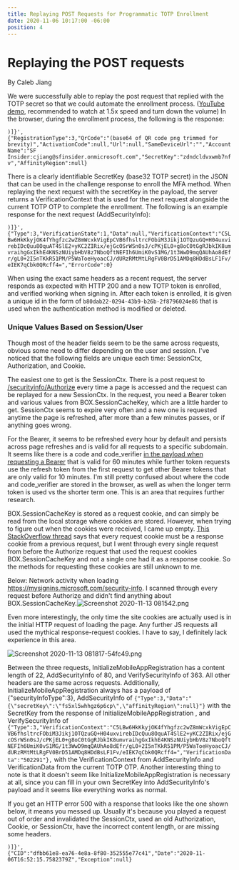 ```yaml
---
title: Replaying POST Requests for Programmatic TOTP Enrollment
date: 2020-11-06 10:17:00 -06:00
position: 4
---
```


# Replaying the POST requests

By Caleb Jiang

We were successfully able to replay the post request that replied with the TOTP secret so that we could automate the enrollment process. ([YouTube demo](https://www.youtube.com/watch?v=Os1TCClk4aQ), recommended to watch at 1.5x speed and turn down the volume) In the browser, during the enrollment process, the following is the response:

`)]}',`\
`{"RegistrationType":3,"QrCode":"(base64 of QR code png trimmed for brevity)","ActivationCode":null,"Url":null,"SameDeviceUrl":"","AccountName":"SF Insider:cjiang@sfinsider.onmicrosoft.com","SecretKey":"zdndcldvxwmb7nfv","AffinityRegion":null}`

There is a clearly identifiable SecretKey (base32 TOTP secret) in the JSON that can be used in the challenge response to enroll the MFA method. When replaying the next request with the secretKey in the payload, the server returns a VerificationContext that is used for the next request alongside the current TOTP OTP to complete the enrollment. The following is an example response for the next request (AddSecurityInfo):

`)]}',`\
`{"Type":3,"VerificationState":1,"Data":null,"VerificationContext":"C5LBw6HkKkyjOK4fYhgfzc2wZ8mWcxkVigEpCVB6fhsltrcFObiM3Jikj1OTQzuGQ+H04uxvirebIDcQuu8OquAT4SlE2+yKC2ZIRix/ejGcOSrWSn0sJ/cPKjEL0+g8oC0tGgRJbkIK8umvraihgGxIkhE4KNSzNUiybHbV8z7NboQftNEFIh6UmiK0vS1MG/1t3WwD9mqQAUhAo8dEfr/gL0+2I5nTKkR51PM/P5WaToeHyoacCJ/dURzRMtMtLRgFV0BrD51AMDq8HDdBsLF1Fv/eIEK7qCbk0QRcff4=","ErrorCode":0}`

When using the exact same headers as a recent request, the server responds as expected with HTTP 200 and a new TOTP token is enrolled, and verified working when signing in. After each token is enrolled, it is given a unique id in the form of `b80dab22-0294-43b9-b26b-2f8796024e86` that is used when the authentication method is modified or deleted.

### Unique Values Based on Session/User

Though most of the header fields seem to be the same across requests, obvious some need to differ depending on the user and session. I've noticed that the following fields are unique each time: SessionCtx, Authorization, and Cookie.

The easiest one to get is the SessionCtx. There is a post request to [/securityinfo/Authorize](/totp-enroll-requests/authorize/) every time a page is accessed and the request can be replayed for a new SessionCtx. In the request, you need a Bearer token and various values from BOX.SessionCacheKey, which are a little harder to get. SessionCtx seems to expire very often and a new one is requested anytime the page is refreshed, after more than a few minutes passes, or if anything goes wrong. 

For the Bearer, it seems to be refreshed every hour by default and persists across page refreshes and is valid for all requests to a specific subdomain. It seems like there is a code and code_verifier [in the payload when requesting a Bearer](/totp-enroll-requests/token-60-minutes/) that is valid for 60 minutes while further token requests use the refresh token from the first request to get other Bearer tokens that are only valid for 10 minutes. I'm still pretty confused about where the code and code_verifier are stored in the browser, as well as when the longer term token is used vs the shorter term one. This is an area that requires further research.

BOX.SessionCacheKey is stored as a request cookie, and can simply be read from the local storage where cookies are stored. However, when trying to figure out when the cookies were received, I came up empty. [This StackOverflow thread](https://stackoverflow.com/a/11800394) says that every request cookie must be a response cookie from a previous request, but I went through every single request from before the Authorize request that used the request cookies BOX.SessionCacheKey and not a single one had it as a response cookie. So the methods for requesting these cookies are still unknown to me.

Below: Network activity when loading https://mysignins.microsoft.com/security-info. I scanned through every request before Authorize and didn't find anything about BOX.SessionCacheKey.![Screenshot 2020-11-13 081542.png](/uploads/Screenshot%202020-11-13%20081542.png)

Even more interestingly, the only time the site cookies are actually used is in the initial HTTP request of loading the page. Any further JS requests all used the mythical response-request cookies. I have to say, I definitely lack experience in this area.

![Screenshot 2020-11-13 081817-54fc49.png](/uploads/Screenshot%202020-11-13%20081817-54fc49.png)

Between the three requests, InitializeMobileAppRegistration has a content length of 22, AddSecurityInfo of 80, and VerifySecurityInfo of 363. All other headers are the same across requests. Additionally, InitializeMobileAppRegistration always has a payload of {"securityInfoType":3}, AddSecurityInfo of `{"Type":3,"Data":"{\"secretKey\":\"fs5xl5whhgz6p6cp\",\"affinityRegion\":null}"}` with the SecretKey from the response of InitializeMobileAppRegistration , and VerifySecurityInfo of `{"Type":3,"VerificationContext":"C5LBw6HkKkyjOK4fYhgfzc2wZ8mWcxkVigEpCVB6fhsltrcFObiM3Jikj1OTQzuGQ+H04uxvirebIDcQuu8OquAT4SlE2+yKC2ZIRix/ejGcOSrWSn0sJ/cPKjEL0+g8oC0tGgRJbkIK8umvraihgGxIkhE4KNSzNUiybHbV8z7NboQftNEFIh6UmiK0vS1MG/1t3WwD9mqQAUhAo8dEfr/gL0+2I5nTKkR51PM/P5WaToeHyoacCJ/dURzRMtMtLRgFV0BrD51AMDq8HDdBsLF1Fv/eIEK7qCbk0QRcff4=","VerificationData":"502291"},` with the VerificationContext from AddSecurityInfo and VerificationData from the current TOTP OTP. Another interesting thing to note is that it doesn't seem like InitializeMobileAppRegistration is necessary at all, since you can fill in your own SecretKey into AddSecurityInfo's payload and it seems like everything works as normal.

If you get an HTTP error 500 with a response that looks like the one shown below, it means you messed up. Usually it's because you played a request out of order and invalidated the SessionCtx, used an old Authorization, Cookie, or SessionCtx, have the incorrect content length, or are missing some headers.

`)]}',`\
`{"CID":"dfbb61e8-ea76-4e8a-8f80-352555e77c41","Date":"2020-11-06T16:52:15.7582379Z","Exception":null}`